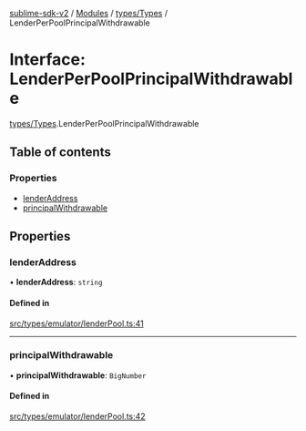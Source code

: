 [sublime-sdk-v2](../README.md) / [Modules](../modules.md) / [types/Types](../modules/types_Types.md) / LenderPerPoolPrincipalWithdrawable

# Interface: LenderPerPoolPrincipalWithdrawable

[types/Types](../modules/types_Types.md).LenderPerPoolPrincipalWithdrawable

## Table of contents

### Properties

- [lenderAddress](types_Types.LenderPerPoolPrincipalWithdrawable.md#lenderaddress)
- [principalWithdrawable](types_Types.LenderPerPoolPrincipalWithdrawable.md#principalwithdrawable)

## Properties

### lenderAddress

• **lenderAddress**: `string`

#### Defined in

[src/types/emulator/lenderPool.ts:41](https://github.com/sublime-finance/sublime-sdk/blob/cbfce7e/src/types/emulator/lenderPool.ts#L41)

___

### principalWithdrawable

• **principalWithdrawable**: `BigNumber`

#### Defined in

[src/types/emulator/lenderPool.ts:42](https://github.com/sublime-finance/sublime-sdk/blob/cbfce7e/src/types/emulator/lenderPool.ts#L42)
